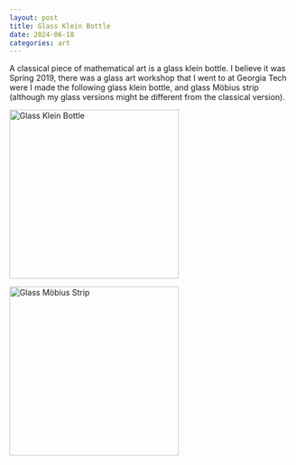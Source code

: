 ```yaml
---
layout: post
title: Glass Klein Bottle
date: 2024-06-18
categories: art
---
```


A classical piece of mathematical art is a glass klein bottle. I believe it was Spring 2019, there was a glass art workshop that I went to at Georgia Tech were I made the following glass klein bottle, and glass Möbius strip (although my glass versions might be different from the classical version).


 <head>
        <meta charset="UTF-8">
        <meta name="viewport" content="width=device-width, initial-scale=1.0">
        <title>Image Hover Text</title>
        <style>
            .image-container {
                position: relative;
                display: inline-block;
            }
          .image-container img {
                display: block;
            }
          .hover-text {
                display: none;
                position: absolute;
                top: 50%;
                left: 50%;
                transform: translate(-50%, -50%);
                background-color: rgba(0, 0, 0, 0.75);
                color: white;
                padding: 10px;
                border-radius: 5px;
                text-align: center;
                width: 80%;
                box-sizing: border-box;
            }
        .image-container:hover .hover-text {
                display: block;
            }
        </style>
    </head>

  <div class="image-container">
            <img src="../../../../../images/Glass Klein Bottle.JPG" alt="Glass Klein Bottle" width="300" height="auto">
            <div class="hover-text">
              The term Bottle in Klein bottle (Klein Flasche) is actually a translation error for the German word for surface (Oberfläche). 
            </div>
            <p>  </p>

 <div class="image-container">
            <img src="../../../../../images/Glass Mobius Strip.JPG" alt="Glass Möbius Strip" width="300" height="auto">
            <div class="hover-text">
              Why did the chicken cross the Möbius Strip? To get to the same side! 
            </div>
